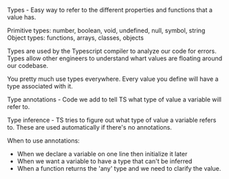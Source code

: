 Types - Easy way to refer to the different properties and functions that a value has.

Primitive types: number, boolean, void, undefined, null, symbol, string
Object types: functions, arrays, classes, objects

Types are used by the Typescript compiler to analyze our code for errors. Types allow other engineers to understand whart values are
floating around our codebase.

You pretty much use types everywhere. Every value you define will have a type associated with it.

Type annotations - Code we add to tell TS what type of value a variable will refer to.

Type inference - TS tries to figure out what type of value a variable refers to. These are used automatically if there's no
annotations.

When to use annotations:

- When we declare a variable on one line then initialize it later
- When we want a variable to have a type that can't be inferred
- When a function returns the 'any' type and we need to clarify the value.
